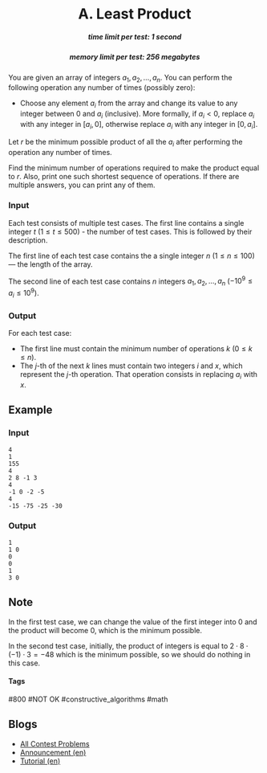 <h1 style='text-align: center;'> A. Least Product</h1>

<h5 style='text-align: center;'>time limit per test: 1 second</h5>
<h5 style='text-align: center;'>memory limit per test: 256 megabytes</h5>

You are given an array of integers $a_1, a_2, \dots, a_n$. You can perform the following operation any number of times (possibly zero):

* Choose any element $a_i$ from the array and change its value to any integer between $0$ and $a_i$ (inclusive). More formally, if $a_i < 0$, replace $a_i$ with any integer in $[a_i, 0]$, otherwise replace $a_i$ with any integer in $[0, a_i]$.

Let $r$ be the minimum possible product of all the $a_i$ after performing the operation any number of times.

Find the minimum number of operations required to make the product equal to $r$. Also, print one such shortest sequence of operations. If there are multiple answers, you can print any of them.

### Input

Each test consists of multiple test cases. The first line contains a single integer $t$ ($1 \leq t \leq 500$) - the number of test cases. This is followed by their description.

The first line of each test case contains the a single integer $n$ ($1 \leq n \leq 100$) — the length of the array.

The second line of each test case contains $n$ integers $a_1, a_2, \ldots, a_n$ ($-10^9 \leq a_i \leq 10^9$).

### Output

For each test case: 

* The first line must contain the minimum number of operations $k$ ($0 \leq k \leq n$).
* The $j$-th of the next $k$ lines must contain two integers $i$ and $x$, which represent the $j$-th operation. That operation consists in replacing $a_i$ with $x$.
## Example

### Input


```text
4
1
155
4
2 8 -1 3
4
-1 0 -2 -5
4
-15 -75 -25 -30
```
### Output


```text
1
1 0
0
0
1
3 0
```
## Note

In the first test case, we can change the value of the first integer into $0$ and the product will become $0$, which is the minimum possible.

In the second test case, initially, the product of integers is equal to $2 \cdot 8 \cdot (-1) \cdot 3 = -48$ which is the minimum possible, so we should do nothing in this case.



#### Tags 

#800 #NOT OK #constructive_algorithms #math 

## Blogs
- [All Contest Problems](../Codeforces_Round_917_(Div._2).md)
- [Announcement (en)](../blogs/Announcement_(en).md)
- [Tutorial (en)](../blogs/Tutorial_(en).md)
